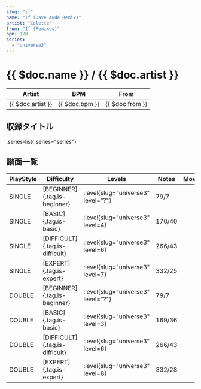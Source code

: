 ```yaml
---
slug: "if"
name: "If (Dave Audé Remix)"
artist: "Colette"
from: "If (Remixes)"
bpm: 128
series:
  - "universe3"
---
```


# {{ $doc.name }} / {{ $doc.artist }}

|Artist|BPM|From|
|------|---|----|
|{{ $doc.artist }}|{{ $doc.bpm }}|{{ $doc.from }}|

## 収録タイトル

:series-list{:series="series"}

## 譜面一覧

|PlayStyle|Difficulty|Levels|Notes|Movie|
|---------|----------|------|-----|-----|
|SINGLE|[BEGINNER]{.tag.is-beginner}|<div class="field is-grouped is-grouped-multiline"> :level{slug="universe3" level="?"}</div>|79/7||
|SINGLE|[BASIC]{.tag.is-basic}|<div class="field is-grouped is-grouped-multiline"> :level{slug="universe3" level=4}</div>|170/40||
|SINGLE|[DIFFICULT]{.tag.is-difficult}|<div class="field is-grouped is-grouped-multiline"> :level{slug="universe3" level=6}</div>|266/43||
|SINGLE|[EXPERT]{.tag.is-expert}|<div class="field is-grouped is-grouped-multiline"> :level{slug="universe3" level=7}</div>|332/25||
|DOUBLE|[BEGINNER]{.tag.is-beginner}|<div class="field is-grouped is-grouped-multiline"> :level{slug="universe3" level="?"}</div>|79/7||
|DOUBLE|[BASIC]{.tag.is-basic}|<div class="field is-grouped is-grouped-multiline"> :level{slug="universe3" level=3}</div>|169/36||
|DOUBLE|[DIFFICULT]{.tag.is-difficult}|<div class="field is-grouped is-grouped-multiline"> :level{slug="universe3" level=6}</div>|266/43||
|DOUBLE|[EXPERT]{.tag.is-expert}|<div class="field is-grouped is-grouped-multiline"> :level{slug="universe3" level=8}</div>|332/28||
